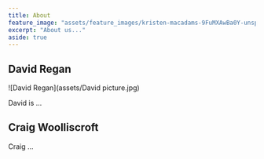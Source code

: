 ```yaml
---
title: About
feature_image: "assets/feature_images/kristen-macadams-9FuMXAwBa0Y-unsplash.jpg"
excerpt: "About us..."
aside: true
---
```



## David Regan
![David Regan](assets/David picture.jpg)

David is ...

## Craig Woolliscroft

Craig ...
